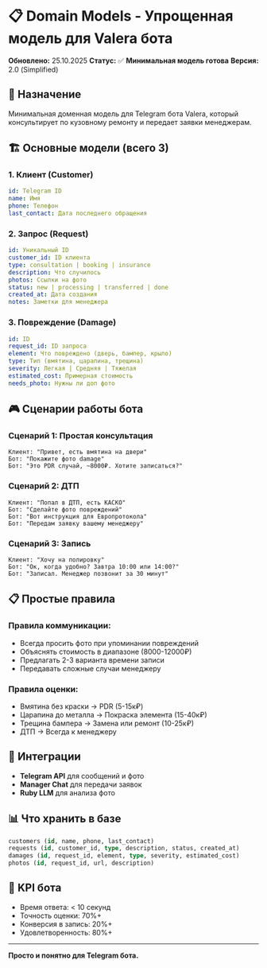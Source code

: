 # 📋 Domain Models - Упрощенная модель для Valera бота

**Обновлено:** 25.10.2025
**Статус:** ✅ **Минимальная модель готова**
**Версия:** 2.0 (Simplified)

## 🎯 Назначение

Минимальная доменная модель для Telegram бота Valera, который консультирует по кузовному ремонту и передает заявки менеджерам.

## 🏗️ Основные модели (всего 3)

### 1. Клиент (Customer)
```yaml
id: Telegram ID
name: Имя
phone: Телефон
last_contact: Дата последнего обращения
```

### 2. Запрос (Request)
```yaml
id: Уникальный ID
customer_id: ID клиента
type: consultation | booking | insurance
description: Что случилось
photos: Ссылки на фото
status: new | processing | transferred | done
created_at: Дата создания
notes: Заметки для менеджера
```

### 3. Повреждение (Damage)
```yaml
id: ID
request_id: ID запроса
element: Что повреждено (дверь, бампер, крыло)
type: Тип (вмятина, царапина, трещина)
severity: Легкая | Средняя | Тяжелая
estimated_cost: Примерная стоимость
needs_photo: Нужны ли доп фото
```

## 🎮 Сценарии работы бота

### Сценарий 1: Простая консультация
```
Клиент: "Привет, есть вмятина на двери"
Бот: "Покажите фото damage"
Бот: "Это PDR случай, ~8000₽. Хотите записаться?"
```

### Сценарий 2: ДТП
```
Клиент: "Попал в ДТП, есть КАСКО"
Бот: "Сделайте фото повреждений"
Бот: "Вот инструкция для Европротокола"
Бот: "Передам заявку вашему менеджеру"
```

### Сценарий 3: Запись
```
Клиент: "Хочу на полировку"
Бот: "Ок, когда удобно? Завтра 10:00 или 14:00?"
Бот: "Записал. Менеджер позвонит за 30 минут"
```

## 📋 Простые правила

### Правила коммуникации:
- Всегда просить фото при упоминании повреждений
- Объяснять стоимость в диапазоне (8000-12000₽)
- Предлагать 2-3 варианта времени записи
- Передавать сложные случаи менеджеру

### Правила оценки:
- Вмятина без краски → PDR (5-15к₽)
- Царапина до металла → Покраска элемента (15-40к₽)
- Трещина бампера → Замена или ремонт (10-25к₽)
- ДТП → Всегда к менеджеру

## 🔗 Интеграции

- **Telegram API** для сообщений и фото
- **Manager Chat** для передачи заявок
- **Ruby LLM** для анализа фото

## 📊 Что хранить в базе

```sql
customers (id, name, phone, last_contact)
requests (id, customer_id, type, description, status, created_at)
damages (id, request_id, element, type, severity, estimated_cost)
photos (id, request_id, url, description)
```

## 🎯 KPI бота

- Время ответа: < 10 секунд
- Точность оценки: 70%+
- Конверсия в запись: 20%+
- Удовлетворенность: 80%+

---

**Просто и понятно для Telegram бота.**